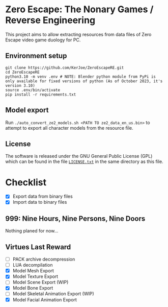 # Zero Escape: The Nonary Games / Reverse Engineering

This project aims to allow extracting resources from data files of Zero Escape video game duology for PC.

## Environment setup

```
git clone https://github.com/KerJoe/ZeroEscapeRE.git
cd ZeroEscapeRE
python3.10 -m venv .env # NOTE: Blender python module from PyPi is only available for fixed versions of python (As of October 2023, it's version 3.10)
source .env/bin/activate
pip install -r requirements.txt
```

## Model export

Run `./auto_convert_ze2_models.sh <PATH TO ze2_data_en_us.bin>` to attempt to export all character models from the resource file.

## License
The software is released under the GNU General Public License (GPL) which can be found in the file [`LICENSE.txt`](/LICENSE.txt) in the same directory as this file.

# Checklist

* [x] Export data from binary files
* [x] Import data to binary files

## 999: Nine Hours, Nine Persons, Nine Doors

Nothing planed for now...

## Virtues Last Reward
* [ ] PACK archive decompression
* [ ] LUA decompilation
* [x] Model Mesh Export
* [x] Model Texture Export
* [ ] Model Scene Export (WIP)
* [x] Model Bone Export
* [ ] Model Skeletal Animation Export (WIP)
* [x] Model Facial Animation Export
